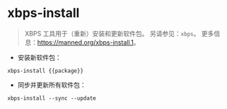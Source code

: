 # xbps-install

> XBPS 工具用于（重新）安装和更新软件包。
> 另请参见：`xbps`。
> 更多信息：<https://manned.org/xbps-install.1>。

- 安装新软件包：

`xbps-install {{package}}`

- 同步并更新所有软件包：

`xbps-install --sync --update`